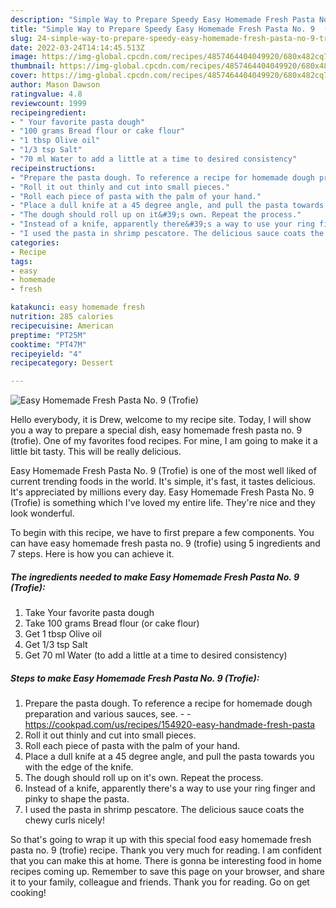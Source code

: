 ```yaml
---
description: "Simple Way to Prepare Speedy Easy Homemade Fresh Pasta No. 9  (Trofie)"
title: "Simple Way to Prepare Speedy Easy Homemade Fresh Pasta No. 9  (Trofie)"
slug: 24-simple-way-to-prepare-speedy-easy-homemade-fresh-pasta-no-9-trofie
date: 2022-03-24T14:14:45.513Z
image: https://img-global.cpcdn.com/recipes/4857464404049920/680x482cq70/easy-homemade-fresh-pasta-no-9-trofie-recipe-main-photo.jpg
thumbnail: https://img-global.cpcdn.com/recipes/4857464404049920/680x482cq70/easy-homemade-fresh-pasta-no-9-trofie-recipe-main-photo.jpg
cover: https://img-global.cpcdn.com/recipes/4857464404049920/680x482cq70/easy-homemade-fresh-pasta-no-9-trofie-recipe-main-photo.jpg
author: Mason Dawson
ratingvalue: 4.8
reviewcount: 1999
recipeingredient:
- " Your favorite pasta dough"
- "100 grams Bread flour or cake flour"
- "1 tbsp Olive oil"
- "1/3 tsp Salt"
- "70 ml Water to add a little at a time to desired consistency"
recipeinstructions:
- "Prepare the pasta dough. To reference a recipe for homemade dough preparation and various sauces, see.  https://cookpad.com/us/recipes/154920-easy-handmade-fresh-pasta"
- "Roll it out thinly and cut into small pieces."
- "Roll each piece of pasta with the palm of your hand."
- "Place a dull knife at a 45 degree angle, and pull the pasta towards you with the edge of the knife."
- "The dough should roll up on it&#39;s own. Repeat the process."
- "Instead of a knife, apparently there&#39;s a way to use your ring finger and pinky to shape the pasta."
- "I used the pasta in shrimp pescatore. The delicious sauce coats the chewy curls nicely!"
categories:
- Recipe
tags:
- easy
- homemade
- fresh

katakunci: easy homemade fresh 
nutrition: 285 calories
recipecuisine: American
preptime: "PT25M"
cooktime: "PT47M"
recipeyield: "4"
recipecategory: Dessert

---
```



![Easy Homemade Fresh Pasta No. 9  (Trofie)](https://img-global.cpcdn.com/recipes/4857464404049920/680x482cq70/easy-homemade-fresh-pasta-no-9-trofie-recipe-main-photo.jpg)

Hello everybody, it is Drew, welcome to my recipe site. Today, I will show you a way to prepare a special dish, easy homemade fresh pasta no. 9  (trofie). One of my favorites food recipes. For mine, I am going to make it a little bit tasty. This will be really delicious.



Easy Homemade Fresh Pasta No. 9  (Trofie) is one of the most well liked of current trending foods in the world. It's simple, it's fast, it tastes delicious. It's appreciated by millions every day. Easy Homemade Fresh Pasta No. 9  (Trofie) is something which I've loved my entire life. They're nice and they look wonderful.


To begin with this recipe, we have to first prepare a few components. You can have easy homemade fresh pasta no. 9  (trofie) using 5 ingredients and 7 steps. Here is how you can achieve it.

<!--inarticleads1-->

##### The ingredients needed to make Easy Homemade Fresh Pasta No. 9  (Trofie):

1. Take  Your favorite pasta dough
1. Take 100 grams Bread flour (or cake flour)
1. Get 1 tbsp Olive oil
1. Get 1/3 tsp Salt
1. Get 70 ml Water (to add a little at a time to desired consistency)




<!--inarticleads2-->

##### Steps to make Easy Homemade Fresh Pasta No. 9  (Trofie):

1. Prepare the pasta dough. To reference a recipe for homemade dough preparation and various sauces, see. -  - https://cookpad.com/us/recipes/154920-easy-handmade-fresh-pasta
1. Roll it out thinly and cut into small pieces.
1. Roll each piece of pasta with the palm of your hand.
1. Place a dull knife at a 45 degree angle, and pull the pasta towards you with the edge of the knife.
1. The dough should roll up on it&#39;s own. Repeat the process.
1. Instead of a knife, apparently there&#39;s a way to use your ring finger and pinky to shape the pasta.
1. I used the pasta in shrimp pescatore. The delicious sauce coats the chewy curls nicely!




So that's going to wrap it up with this special food easy homemade fresh pasta no. 9  (trofie) recipe. Thank you very much for reading. I am confident that you can make this at home. There is gonna be interesting food in home recipes coming up. Remember to save this page on your browser, and share it to your family, colleague and friends. Thank you for reading. Go on get cooking!
